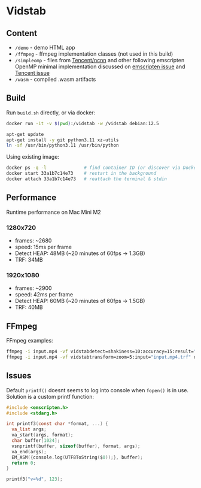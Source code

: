 # Vidstab

## Content

- `/demo` - demo HTML app
- `/ffmpeg` - ffmpeg implementation classes (not used in this build)
- `/simpleomp` - files from [Tencent/ncnn](https://github.com/Tencent/ncnn/blob/master/src) and other following emscripten OpenMP minimal implementation discussed on [emscripten issue](https://github.com/emscripten-core/emscripten/issues/13892#issuecomment-2599113825) and [Tencent issue](https://github.com/Tencent/ncnn/issues/5977)
- `/wasm` - compiled .wasm artifacts

## Build

Run `build.sh` directly, or via docker:

```sh
docker run -it -v $(pwd):/vidstab -w /vidstab debian:12.5

apt-get update
apt-get install -y git python3.11 xz-utils
ln -sf /usr/bin/python3.11 /usr/bin/python
```

Using existing image:

```sh
docker ps -q -l              # find container ID (or discover via Docker desktop)
docker start 33a1b7c14e73    # restart in the background
docker attach 33a1b7c14e73   # reattach the terminal & stdin
```

## Performance

Runtime performance on Mac Mini M2

### 1280x720

- frames: ~2680
- speed: 15ms per frame
- Detect HEAP: 48MB (~20 minutes of 60fps -> 1.3GB)
- TRF: 34MB

### 1920x1080

- frames: ~2900
- speed: 42ms per frame
- Detect HEAP: 60MB (~20 minutes of 60fps -> 1.5GB)
- TRF: 40MB

## FFmpeg

FFmpeg examples:

```sh
ffmpeg -i input.mp4 -vf vidstabdetect=shakiness=10:accuracy=15:result="input.mp4.trf" -vframes 100 -f null -
ffmpeg -i input.mp4 -vf vidstabtransform=zoom=5:input="input.mp4.trf" output.mp4
```

## Issues

Default `printf()` doesnt seems to log into console when `fopen()` is in use. Solution is a custom printf function:

```c
#include <emscripten.h>
#include <stdarg.h>

int printf3(const char *format, ...) {
  va_list args;
  va_start(args, format);
  char buffer[1024];
  vsnprintf(buffer, sizeof(buffer), format, args);
  va_end(args);
  EM_ASM({console.log(UTF8ToString($0));}, buffer);
  return 0;
}

printf3("v=%d", 123);
```